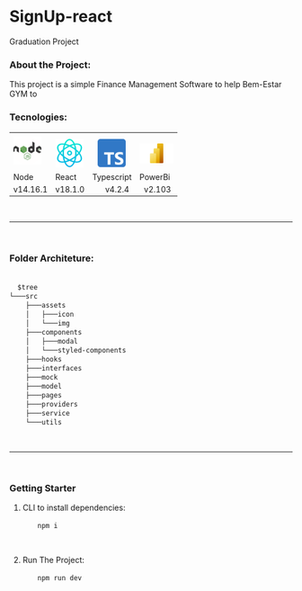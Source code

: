 # SignUp-react
Graduation Project
<br>

### About the Project:

<p>This project is a simple Finance Management Software to help Bem-Estar GYM to  </p>

### Tecnologies:

<table>
  <tr>
    <td><img src="src/assets/img/nodejs.png"  width="50px" height="50px"
    ></td>        
    <td><img src="src/assets/img/physics.png"  width="50px" height="50px"
    style="padding-top: 10px"></td>
    <td><img src="src/assets/img/typescript.png"  width="50px" height="50px" style="padding: 10px 0px 0px 10px"></td>
    <td><img src="src/assets/img/powerbi.png"  width="60px" height="35px"
    style="padding-top: 10px"></td>
  </tr>
  <tr>
    <td valign="top">Node</td>
    <td valign="top">React</td>
    <td valign="top">Typescript</td>
    <td valign="top">PowerBi</td>
  </tr>
   <tr>
    <td valign="top">v14.16.1</td>
    <td valign="top">v18.1.0</td>
    <td valign="top" style="padding-left: 30px">v4.2.4</td>
    <td valign="top"  style="padding-left: 15px">v2.103</td>
  </tr>
 </table>

<br>
<hr>
<br>

### Folder Architeture:
```shell

  $tree 
└───src
    ├───assets
    │   ├───icon
    │   └───img
    ├───components
    │   ├───modal
    │   └───styled-components
    ├───hooks
    ├───interfaces
    ├───mock
    ├───model
    ├───pages
    ├───providers
    ├───service
    └───utils
```

<br>
<hr>
<br>

### Getting Starter

1. CLI to install dependencies:

<code style="margin-left: 50px">npm i</code>

<br>

2. Run The Project:

<code style="margin-left: 50px">npm run dev</code>

